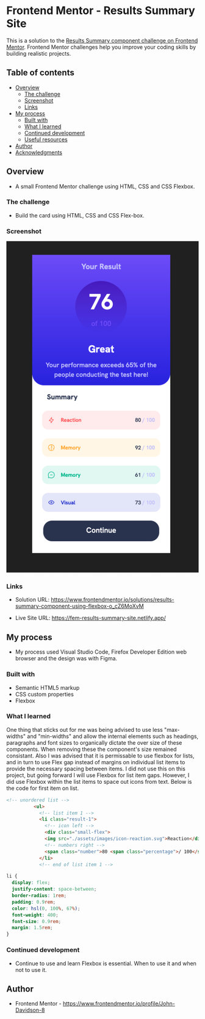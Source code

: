 # Frontend Mentor - Results Summary Site

This is a solution to the [Results Summary component challenge on Frontend Mentor](https://www.frontendmentor.io/challenges/results-summary-component-CE_K6s0maV). Frontend Mentor challenges help you improve your coding skills by building realistic projects.

## Table of contents

- [Overview](#overview)
  - [The challenge](#the-challenge)
  - [Screenshot](#screenshot)
  - [Links](#links)
- [My process](#my-process)
  - [Built with](#built-with)
  - [What I learned](#what-i-learned)
  - [Continued development](#continued-development)
  - [Useful resources](#useful-resources)
- [Author](#author)
- [Acknowledgments](#acknowledgments)

## Overview

- A small Frontend Mentor challenge using HTML, CSS and CSS Flexbox.

### The challenge

- Build the card using HTML, CSS and CSS Flex-box.

### Screenshot

![](./assets/images/screenshot.png)

### Links

- Solution URL: https://www.frontendmentor.io/solutions/results-summary-component-using-flexbox-o_cZ6MoXvM

- Live Site URL: https://fem-results-summary-site.netlify.app/

## My process

- My process used Visual Studio Code, Firefox Developer Edition web browser and the design was with Figma.

### Built with

- Semantic HTML5 markup
- CSS custom properties
- Flexbox

### What I learned

One thing that sticks out for me was being advised to use less "max-widths" and "min-widths" and allow the internal elements such as headings, paragraphs and font sizes to organically dictate the over size of these components. When removing these the component's size remained consistant. Also I was advised that it is permissable to use flexbox for lists, and in turn to use Flex gap instead of margins on individual list items to provide the necessary spacing between items. I did not use this on this project, but going forward I will use Flexbox for list item gaps. However, I did use Flexbox within the list items to space out icons from text. Below is the code for first item on list.

```html
<!-- unordered list -->
          <ul>
            <!-- list item 1 -->
            <li class="result-1">
              <!-- icon left -->
              <div class="small-flex">
              <img src="./assets/images/icon-reaction.svg">Reaction</div>
              <!-- numbers right -->
              <span class="number">80 <span class="percentage">/ 100</span>
            </li>
            <!-- end of list item 1 -->
```

```css
li {
  display: flex;
  justify-content: space-between;
  border-radius: 1rem;
  padding: 0.9rem;
  color: hsl(0, 100%, 67%);
  font-weight: 400;
  font-size: 0.9rem;
  margin: 1.5rem;
}
```

### Continued development

- Continue to use and learn Flexbox is essential. When to use it and when not to use it.

## Author

- Frontend Mentor - https://www.frontendmentor.io/profile/John-Davidson-8
